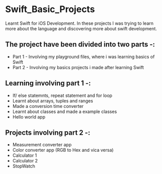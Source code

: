 # Swift_Basic_Projects
Learnt Swift for iOS Development. In these projects I was trying to learn more about the language and discovering more about swift development.

## The project have been divided into two parts -: 
* Part 1 - Involving my playground files, where i was learning basics of Swift
* Part 2 - Involving my basics projects i made after learning Swift

## Learning involving part 1 -:
* If/ else statemnts, repeat statement and for loop
* Learnt about arrays, tuples and ranges
* Made a conversion time converter
* Learnt about classes and made a example classes
* Hello world app 

## Projects involving part 2 -:
* Measurement converter app
* Color converter app (RGB to Hex and vica versa)
* Calculator 1
* Calculator 2
* StopWatch

